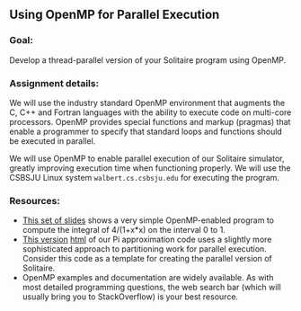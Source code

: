 ## Using OpenMP for Parallel Execution

### Goal:

Develop a thread-parallel version of your Solitaire program using OpenMP.

### Assignment details:

We will use the industry standard OpenMP environment that augments the C, C++ and Fortran languages with the ability to execute code on multi-core processors.  OpenMP provides special functions and markup (pragmas) that enable a programmer to specify that standard loops and functions should be executed in parallel.

We will use OpenMP to enable parallel execution of our Solitaire simulator, greatly improving execution time when functioning properly.  We will use the CSBSJU Linux system ``walbert.cs.csbsju.edu`` for executing the program.

### Resources:
- [This set of slides](https://maherou.github.io/files/CS317/BriefOpenMP.pdf) shows a very simple OpenMP-enabled program to compute the integral of 4/(1+x*x) on the interval 0 to 1.
- [This version](https://maherou.github.io/files/CS317/mypi_omp.cpp) [html](https://maherou.github.io/files/CS317/mypi_omp.cpp.html) of our Pi approximation code uses a slightly more sophisticated approach to partitioning work for parallel execution.  Consider this code as a template for creating the parallel version of Solitaire.
- OpenMP examples and documentation are widely available.  As with most detailed programming questions, the web search bar (which will usually bring you to StackOverflow) is your best resource.
